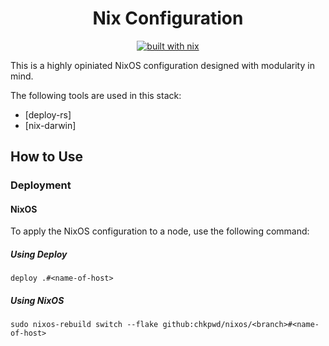 
<div align="center">

# Nix Configuration
[![built with nix](https://img.shields.io/badge/built_with_nix-blue?style=for-the-badge&logo=nixos&logoColor=white)](https://builtwithnix.org)

</div>

This is a highly opiniated NixOS configuration designed with modularity in mind.

The following tools are used in this stack:
- [deploy-rs]
- [nix-darwin]

## How to Use

### Deployment

#### NixOS

To apply the NixOS configuration to a node, use the following command:
##### Using Deploy
```console
deploy .#<name-of-host>
```
##### Using NixOS
```console
sudo nixos-rebuild switch --flake github:chkpwd/nixos/<branch>#<name-of-host>
```
